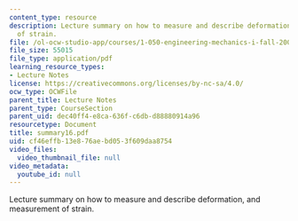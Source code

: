 ```yaml
---
content_type: resource
description: Lecture summary on how to measure and describe deformation, and measurement
  of strain.
file: /ol-ocw-studio-app/courses/1-050-engineering-mechanics-i-fall-2007/cf46effb13e876aebd053f609daa8754_summary16.pdf
file_size: 55015
file_type: application/pdf
learning_resource_types:
- Lecture Notes
license: https://creativecommons.org/licenses/by-nc-sa/4.0/
ocw_type: OCWFile
parent_title: Lecture Notes
parent_type: CourseSection
parent_uid: dec40ff4-e8ca-636f-c6db-d88880914a96
resourcetype: Document
title: summary16.pdf
uid: cf46effb-13e8-76ae-bd05-3f609daa8754
video_files:
  video_thumbnail_file: null
video_metadata:
  youtube_id: null
---
```

Lecture summary on how to measure and describe deformation, and measurement of strain.